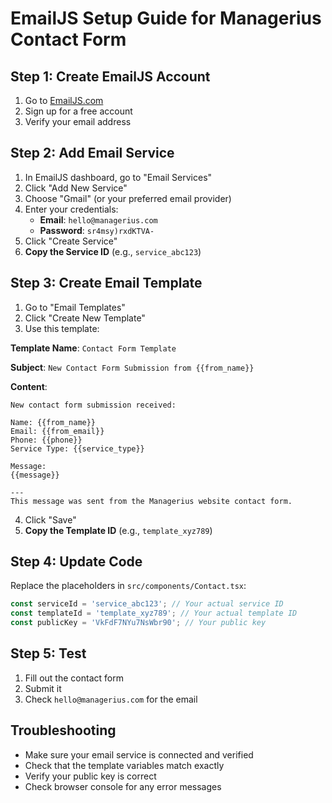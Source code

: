# EmailJS Setup Guide for Managerius Contact Form

## Step 1: Create EmailJS Account
1. Go to [EmailJS.com](https://www.emailjs.com/)
2. Sign up for a free account
3. Verify your email address

## Step 2: Add Email Service
1. In EmailJS dashboard, go to "Email Services"
2. Click "Add New Service"
3. Choose "Gmail" (or your preferred email provider)
4. Enter your credentials:
   - **Email**: `hello@managerius.com`
   - **Password**: `sr4msy)rxdKTVA-`
5. Click "Create Service"
6. **Copy the Service ID** (e.g., `service_abc123`)

## Step 3: Create Email Template
1. Go to "Email Templates"
2. Click "Create New Template"
3. Use this template:

**Template Name**: `Contact Form Template`

**Subject**: `New Contact Form Submission from {{from_name}}`

**Content**:
```
New contact form submission received:

Name: {{from_name}}
Email: {{from_email}}
Phone: {{phone}}
Service Type: {{service_type}}

Message:
{{message}}

---
This message was sent from the Managerius website contact form.
```

4. Click "Save"
5. **Copy the Template ID** (e.g., `template_xyz789`)

## Step 4: Update Code
Replace the placeholders in `src/components/Contact.tsx`:

```typescript
const serviceId = 'service_abc123'; // Your actual service ID
const templateId = 'template_xyz789'; // Your actual template ID
const publicKey = 'VkFdF7NYu7NsWbr90'; // Your public key
```

## Step 5: Test
1. Fill out the contact form
2. Submit it
3. Check `hello@managerius.com` for the email

## Troubleshooting
- Make sure your email service is connected and verified
- Check that the template variables match exactly
- Verify your public key is correct
- Check browser console for any error messages
